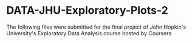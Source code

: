 # DATA-JHU-Exploratory-Plots-2
The following files were submitted for the final project of John Hopkin's University's Exploratory Data Analysis course hosted by Coursera

